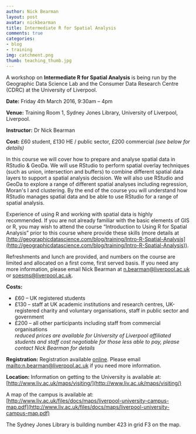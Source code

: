 ```yaml
---
author: Nick Bearman
layout: post
avatar: nickbearman
title: Intermediate R for Spatial Analysis
comments: true
categories: 
- blog
- training
img: catchment.png
thumb: teaching_thumb.jpg
---
```


A workshop on **Intermediate R for Spatial Analysis** is being run by the Geographic Data Science Lab and the Consumer Data Research Centre (CDRC) at the University of Liverpool.

**Date:** Friday 4th March 2016, 9:30am – 4pm

**Venue:** Training Room 1, Sydney Jones Library, University of Liverpool, Liverpool.

**Instructor:** Dr Nick Bearman

**Cost:** £60 student, £130 HE / public sector, £200 commercial *(see below for details)*

In this course we will cover how to prepare and analyse spatial data in RStudio & GeoDa. We will use RStudio to perform spatial overlay techniques (such as union, intersection and buffers) to combine different spatial data layers to support a spatial analysis decision. We will also use RStudio and GeoDa to explore a range of different spatial analyses including regression, Moran's I and clustering. By the end of the course you will understand how RStudio manages spatial data and be able to use RStudio for a range of spatial analysis. 

Experience of using R and working with spatial data is highly recommended. If you are not already familiar with the basic elements of GIS or R, you may wish to attend the course “Introduction to Using R for Spatial Analysis” prior to this course where provide these skills (more details at [http://geographicdatascience.com/blog/training/Intro-R-Spatial-Analysis](http://geographicdatascience.com/blog/training/Intro-R-Spatial-Analysis)).

Refreshments and lunch are provided, and numbers on the course are limited and allocated on a first come, first served basis. If you need any more information, please email Nick Bearman at n.bearman@liverpool.ac.uk or soesms@liverpool.ac.uk. 

**Costs:**
- £60 – UK registered students
- £130 – staff at UK academic institutions and research centres, UK-registered charity and voluntary organisations, staff in public sector and government
- £200 – all other participants including staff from commercial organisations  
*reduced prices are available for University of Liverpool affiliated students and staff*
*cost negotiable for those less able to pay, please contact Nick Bearman for details*

**Registration:**
Registration available [online](http://payments.liv.ac.uk/browse/extra_info.asp?compid=1&modid=5&deptid=46&catid=77&prodid=541). Please email <mailto:n.bearman@liverpool.ac.uk> if you need more information. 

**Location:**
Information on getting to the University is available at: [http://www.liv.ac.uk/maps/visiting/](http://www.liv.ac.uk/maps/visiting/)

A map of the campus is available at: [http://www.liv.ac.uk/files/docs/maps/liverpool-university-campus-map.pdf](http://www.liv.ac.uk/files/docs/maps/liverpool-university-campus-map.pdf)

The Sydney Jones Library is building number 423 in grid F3 on the map. 
